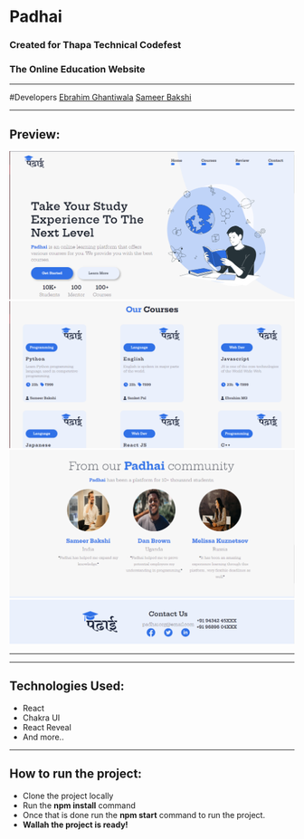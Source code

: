 # Padhai 
<h3>Created for Thapa Technical Codefest</h3>
<h3>The Online Education Website </h3>
<hr>
#Developers
<a href="https://github.com/EbrG786">Ebrahim Ghantiwala</a>
<a href="https://github.com/samx03">Sameer Bakshi</a>
<hr>
<h2>Preview:</h2>
<img src='hmp.PNG'>
<img src='crs.PNG'>
<img src='rev.PNG'>
<img src='ftr.PNG'>
<hr>
<hr>
<h2>Technologies Used:</h2>
<ul>
<li>React</li>
<li>Chakra UI</li>
<li>React Reveal</li>
<li>And more..</li>
</ul>
<hr>
<h2>How to run the project:</h2>
<ul>
<li>Clone the project locally</li>
<li>Run the <b>npm install</b> command</li>
<li>Once that is done run the <b>npm start</b> command to run the project.</li>
<li><b>Wallah the project is ready!</b></li>
</ul>
